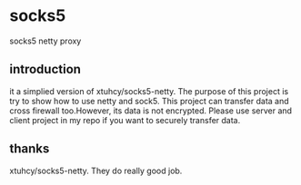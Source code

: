 # socks5
socks5 netty proxy
## introduction
it a simplied version of xtuhcy/socks5-netty. The purpose of this project is try to show how to use netty and sock5. This project can transfer data and cross firewall too.However, its data is not encrypted. Please use server and client project in my repo if you want to securely transfer data.

## thanks
xtuhcy/socks5-netty. They do really good job.
